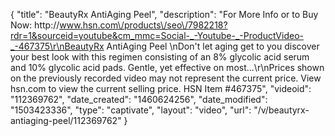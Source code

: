 {
    "title": "BeautyRx AntiAging Peel",
    "description": "For More Info or to Buy Now: http:\/\/www.hsn.com\/products\/seo\/7982218?rdr=1&sourceid=youtube&cm_mmc=Social-_-Youtube-_-ProductVideo-_-467375\r\nBeautyRx AntiAging Peel \nDon't let aging get to you  discover your best look with this regimen consisting of an 8% glycolic acid serum and 10% glycolic acid pads. Gentle, yet effective on most...\r\nPrices shown on the previously recorded video may not represent the current price.  View hsn.com to view the current selling price. HSN Item #467375",
    "videoid": "112369762",
    "date_created": "1460624256",
    "date_modified": "1503423336",
    "type": "captivate",
    "layout": "video",
    "url": "\/v\/beautyrx-antiaging-peel\/112369762"
}